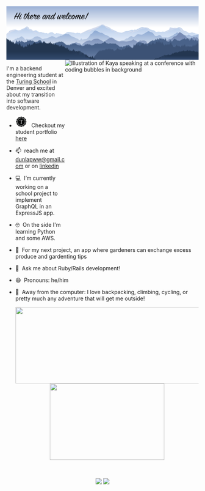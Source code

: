 <img align="center" src="https://github.com/dunlapww/dunlapww/blob/main/icons/mtn_landscape_welcome.png" width="1000"/>

<img align="right" src="https://github-readme-stats.vercel.app/api/top-langs/?username=dunlapww&theme=prussian" alt="Illustration of Kaya speaking at a conference with coding bubbles in background" width=350px height=465px/>

I'm a backend engineering student at the [Turing School](https://turing.io/) in Denver and excited about my transition into software development. 

- <img display="inline" src="https://github.com/dunlapww/dunlapww/blob/main/icons/turing_icon.png" height="30"> &nbsp; Checkout my student portfolio [here](https://alumni.turing.io/alumni/will-dunlap)
- 📫  &nbsp;reach me at dunlapww@gmail.com or on [linkedin](https://www.linkedin.com/in/willwdunlap/)
- 💻 &nbsp;I’m currently working on a school project to implement GraphQL in an ExpressJS app.
- 🤓  &nbsp;On the side I'm learning Python and some AWS.
- 🤔  &nbsp;For my next project, an app where gardeners can exchange excess produce and gardenting tips
- 💬  &nbsp;Ask me about Ruby/Rails development!
- 😄  &nbsp;Pronouns: he/him
- 🧗 &nbsp;Away from the computer: I love backpacking, climbing, cycling, or pretty much any adventure that will get me outside!

  
  <div align="center">
    <a href="https://github.com/dunlapww/github-readme-stats">
      <img align="center" src="https://github-readme-stats.vercel.app/api?username=dunlapww&show_icons=true&theme=prussian" height="200" width="500"/>
    </a>
    <a href="https://github.com/dunlapww/github-readme-stats">
      <img align="center" src="https://github-readme-stats.vercel.app/api/top-langs/?username=dunlapww&theme=prussian" height="200" width="300"/>
    </a>
  </div>
  <br>
  <br>
  
  

<p id="socialIcons" align="center">
    <a href="https://www.linkedin.com/in/willwdunlap/" alt="LinkedIn">
        <img src="https://img.shields.io/badge/-LinkedIn-blue?style=flat-square&logo=linkedin" /></a>
    <a href="https://www.codewars.com/users/dunlapww" alt="Codewars">
        <img src="https://www.codewars.com/users/dunlapww/badges/micro" /></a> 
</p>

